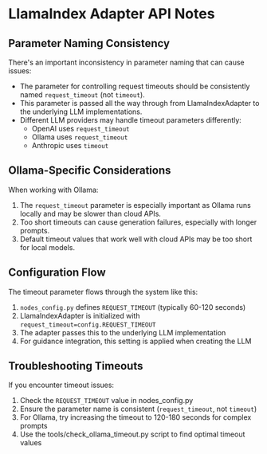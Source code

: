 # LlamaIndex Adapter API Notes

## Parameter Naming Consistency

There's an important inconsistency in parameter naming that can cause issues:

- The parameter for controlling request timeouts should be consistently named `request_timeout` (not `timeout`).
- This parameter is passed all the way through from LlamaIndexAdapter to the underlying LLM implementations.
- Different LLM providers may handle timeout parameters differently:
  - OpenAI uses `request_timeout`
  - Ollama uses `request_timeout`
  - Anthropic uses `timeout`

## Ollama-Specific Considerations

When working with Ollama:

1. The `request_timeout` parameter is especially important as Ollama runs locally and may be slower than cloud APIs.
2. Too short timeouts can cause generation failures, especially with longer prompts.
3. Default timeout values that work well with cloud APIs may be too short for local models.

## Configuration Flow

The timeout parameter flows through the system like this:

1. `nodes_config.py` defines `REQUEST_TIMEOUT` (typically 60-120 seconds)
2. LlamaIndexAdapter is initialized with `request_timeout=config.REQUEST_TIMEOUT`
3. The adapter passes this to the underlying LLM implementation
4. For guidance integration, this setting is applied when creating the LLM

## Troubleshooting Timeouts

If you encounter timeout issues:

1. Check the `REQUEST_TIMEOUT` value in nodes_config.py
2. Ensure the parameter name is consistent (`request_timeout`, not `timeout`)
3. For Ollama, try increasing the timeout to 120-180 seconds for complex prompts
4. Use the tools/check_ollama_timeout.py script to find optimal timeout values

